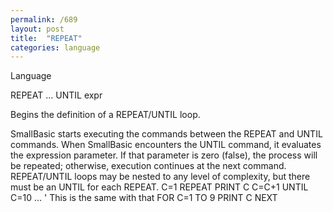 ```yaml
---
permalink: /689
layout: post
title:  "REPEAT"
categories: language
---
```

Language

REPEAT ... UNTIL expr

Begins the definition of a REPEAT/UNTIL loop.


SmallBasic starts executing the commands between the REPEAT and UNTIL commands. When SmallBasic encounters the UNTIL command, it evaluates the expression parameter. If that parameter is zero (false), the process will be repeated; otherwise, execution continues at the next command.
REPEAT/UNTIL loops may be nested to any level of complexity, but there must be an UNTIL for each REPEAT.
C=1
REPEAT
    PRINT C
    C=C+1
UNTIL C=10
...
' This is the same with that
FOR C=1 TO 9
    PRINT C
NEXT

